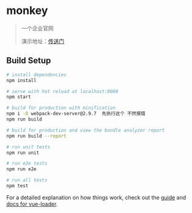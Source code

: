 # monkey

> 一个企业官网
>
> 演示地址：[传送门](<http://monkey.input520.cn/>)

## Build Setup

``` bash
# install dependencies
npm install 

# serve with hot reload at localhost:8080
npm start

# build for production with minification
npm i -D webpack-dev-server@2.9.7  先执行这个 不然报错
npm run build

# build for production and view the bundle analyzer report
npm run build --report

# run unit tests
npm run unit

# run e2e tests
npm run e2e

# run all tests
npm test
```

For a detailed explanation on how things work, check out the [guide](http://vuejs-templates.github.io/webpack/) and [docs for vue-loader](http://vuejs.github.io/vue-loader).
